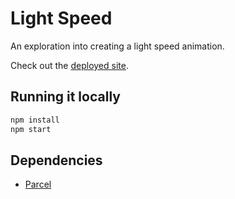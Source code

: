 # Light Speed

An exploration into creating a light speed animation.

Check out the [deployed site](https://sfritton.github.io/light-speed).

## Running it locally

```sh
npm install
npm start
```

## Dependencies

- [Parcel](https://parceljs.org/)
